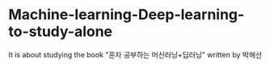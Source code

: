 # Machine-learning-Deep-learning-to-study-alone
It is about studying the book "혼자 공부하는 머신러닝+딥러닝" written by 박해선
